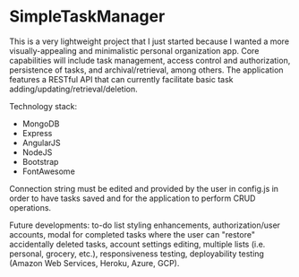 # SimpleTaskManager
This is a very lightweight project that I just started because I wanted a more visually-appealing and minimalistic personal organization app. Core capabilities will include task management, access control and authorization, persistence of tasks, and archival/retrieval, among others. The application features a RESTful API that can currently facilitate basic task adding/updating/retrieval/deletion.

Technology stack:
- MongoDB
- Express
- AngularJS
- NodeJS
- Bootstrap
- FontAwesome

Connection string must be edited and provided by the user in config.js in order to have tasks saved and for the application to perform CRUD operations.

Future developments: to-do list styling enhancements, authorization/user accounts, modal for completed tasks where the user can "restore" accidentally deleted tasks, account settings editing, multiple lists (i.e. personal, grocery, etc.), responsiveness testing, deployability testing (Amazon Web Services, Heroku, Azure, GCP).

